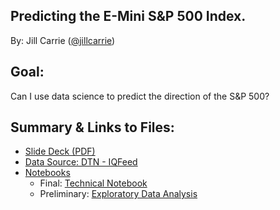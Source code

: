 ## Predicting the E-Mini S&P 500 Index. 

By: Jill Carrie ([@jillcarrie](https://github.com/jillcarrie/))

## Goal:

Can I use data science to predict the direction of the S&P 500?

## Summary & Links to Files:
- [Slide Deck (PDF)](stocks.pdf)
- [Data Source: DTN - IQFeed](http://www.iqfeed.net/index.cfm?displayaction=support&section=map)
- [Notebooks](notebooks/)
    - Final: [Technical Notebook](notebooks/stocks.ipynb)
    - Preliminary: [Exploratory Data Analysis](notebooks/Stocks_DataCleaningEDA.ipynb)


